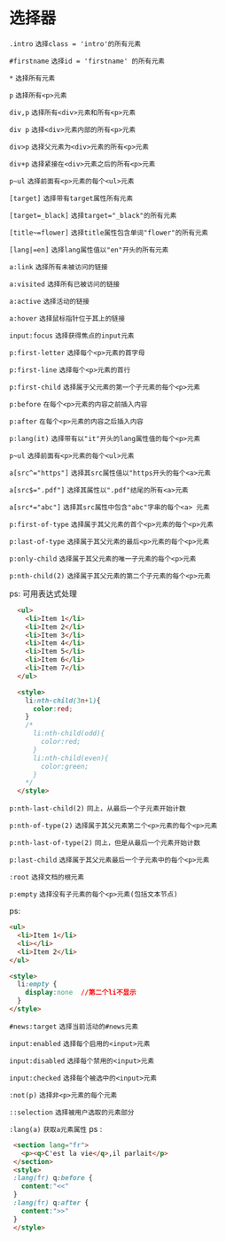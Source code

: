 # 选择器

`.intro`   `选择class = 'intro'的所有元素` 

`#firstname`   `选择id = 'firstname' 的所有元素`

`*`   `选择所有元素`

`p`   `选择所有<p>元素`

`div,p`   `选择所有<div>元素和所有<p>元素`  

`div p`   `选择<div>元素内部的所有<p>元素`  

`div>p`   `选择父元素为<div>元素的所有<p>元素`  

`div+p`   `选择紧接在<div>元素之后的所有<p>元素`  

`p~ul`    `选择前面有<p>元素的每个<ul>元素`  

`[target]`   `选择带有target属性所有元素`   

`[target=_black]`   `选择target="_black"的所有元素`   

`[title~=flower]`   `选择title属性包含单词"flower"的所有元素`   

`[lang|=en]`   `选择lang属性值以"en"开头的所有元素`   

`a:link`   `选择所有未被访问的链接`   

`a:visited`   `选择所有已被访问的链接`   

`a:active`   `选择活动的链接`

`a:hover`   `选择鼠标指针位于其上的链接`

`input:focus`   `选择获得焦点的input元素`

`p:first-letter`   `选择每个<p>元素的首字母`

`p:first-line`   `选择每个<p>元素的首行`

`p:first-child`   `选择属于父元素的第一个子元素的每个<p>元素`

`p:before`   `在每个<p>元素的内容之前插入内容`

`p:after`   `在每个<p>元素的内容之后插入内容`

`p:lang(it)`   `选择带有以"it"开头的lang属性值的每个<p>元素`

`p~ul`   `选择前面有<p>元素的每个<ul>元素`

`a[src^="https"]`   `选择其src属性值以"https开头的每个<a>元素`

`a[src$=".pdf"]`   `选择其属性以".pdf"结尾的所有<a>元素`

`a[src*="abc"]`   `选择其src属性中包含"abc"字串的每个<a> 元素`

`p:first-of-type`   `选择属于其父元素的首个<p>元素的每个<p>元素`

`p:last-of-type`   `选择属于其父元素的最后<p>元素的每个<p>元素`

`p:only-child`   `选择属于其父元素的唯一子元素的每个<p>元素`

`p:nth-child(2)`   `选择属于其父元素的第二个子元素的每个<p>元素`

ps: 可用表达式处理
```html
  <ul>
    <li>Item 1</li>
    <li>Item 2</li>
    <li>Item 3</li>
    <li>Item 4</li>
    <li>Item 5</li>
    <li>Item 6</li>
    <li>Item 7</li>
  </ul>

  <style>
    li:nth-child(3n+1){
      color:red;
    }
    /*
      li:nth-child(odd){
        color:red;
      }
      li:nth-child(even){
        color:green;
      }
    */
  </style>
```

`p:nth-last-child(2)`   `同上，从最后一个子元素开始计数`

`p:nth-of-type(2)`   `选择属于其父元素第二个<p>元素的每个<p>元素`

`p:nth-last-of-type(2)`   `同上，但是从最后一个元素开始计数`

`p:last-child`   `选择属于其父元素最后一个子元素中的每个<p>元素`

`:root`   `选择文档的根元素`

`p:empty`   `选择没有子元素的每个<p>元素(包括文本节点)`

ps:
```html
<ul>
  <li>Item 1</li>
  <li></li>
  <li>Item 2</li>
</ul>

<style>
  li:empty {
    display:none  //第二个li不显示
  }
</style>
```


`#news:target`   `选择当前活动的#news元素`

`input:enabled`   `选择每个启用的<input>元素`

`input:disabled`   `选择每个禁用的<input>元素`

`input:checked`   `选择每个被选中的<input>元素`

`:not(p)`   `选择非<p>元素的每个元素`

`::selection`   `选择被用户选取的元素部分`

`:lang(a)`  `获取a元素属性`
ps : 
 ```html
  <section lang="fr">
    <p><q>C'est la vie</q>,il parlait</p>
  </section>
  <style>
  :lang(fr) q:before {
    content:"<<"
  }
  :lang(fr) q:after {
    content:">>"
  }
  </style>
 ```
